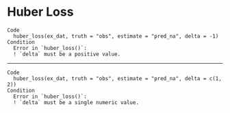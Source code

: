 # Huber Loss

    Code
      huber_loss(ex_dat, truth = "obs", estimate = "pred_na", delta = -1)
    Condition
      Error in `huber_loss()`:
      ! `delta` must be a positive value.

---

    Code
      huber_loss(ex_dat, truth = "obs", estimate = "pred_na", delta = c(1, 2))
    Condition
      Error in `huber_loss()`:
      ! `delta` must be a single numeric value.

